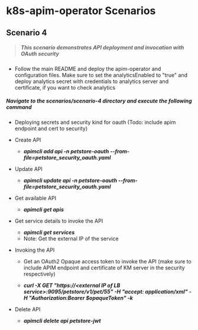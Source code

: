 # k8s-apim-operator Scenarios

## Scenario 4

> ##### This scenario demonstrates API deployment and invocation with OAuth security

- Follow the main README and deploy the apim-operator and configuration files. Make sure to set the analyticsEnabled to "true" and deploy analytics secret with credentials to analytics server and certificate, if you want to check analytics
 
##### Navigate to the scenarios/scenario-4 directory and execute the following command

- Deploying secrets and security kind for oauth (Todo: include apim endpoint and cert to security)

- Create API <br /> 
    - ***apimcli add api -n petstore-oauth --from-file=petstore_security_oauth.yaml***

- Update API <br /> 
    - ***apimcli update api -n petstore-oauth --from-file=petstore_security_oauth.yaml***
    
- Get available API <br /> 
    - ***apimcli get apis***

- Get service details to invoke the API<br />
    - ***apimcli get services***
    - Note: Get the external IP of the service
 
- Invoking the API <br />
    - Get an OAuth2 Opaque access token to invoke the API (make sure to include APIM endpoint and certificate of KM server in the security respectively)
   
    - ***curl -X GET "https://\<external IP of LB service>:9095/petstore/v1/pet/55" -H "accept: application/xml" -H "Authorization:Bearer $opaqueToken" -k***

- Delete API <br /> 
    - ***apimcli delete api petstore-jwt***
